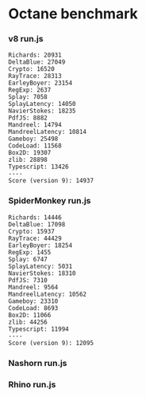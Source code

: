 # Octane benchmark

### v8 run.js

```
Richards: 20931
DeltaBlue: 27049
Crypto: 16520
RayTrace: 28313
EarleyBoyer: 23154
RegExp: 2637
Splay: 7058
SplayLatency: 14050
NavierStokes: 18235
PdfJS: 8882
Mandreel: 14794
MandreelLatency: 10814
Gameboy: 25498
CodeLoad: 11568
Box2D: 19307
zlib: 28898
Typescript: 13426
----
Score (version 9): 14937
```

### SpiderMonkey run.js

```
Richards: 14446
DeltaBlue: 17098
Crypto: 15937
RayTrace: 44429
EarleyBoyer: 18254
RegExp: 1455
Splay: 6747
SplayLatency: 5031
NavierStokes: 18310
PdfJS: 7310
Mandreel: 9564
MandreelLatency: 10562
Gameboy: 23310
CodeLoad: 8693
Box2D: 11066
zlib: 44256
Typescript: 11994
----
Score (version 9): 12095
```

### Nashorn run.js


### Rhino run.js


